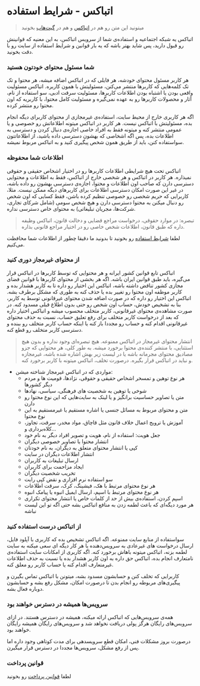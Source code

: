 اتباکس - شرایط استفاده
======================

>میتونید این متن رو هم در [اتباکس](https://atbox.io/pages/tos) و هم در [گیت‌هاب](https://github.com/Atbox/legal/tree/master/terms-of-service) بخونید

اتباکس یه شبکه اجتماعیه و استفاده‌ی شما از سرویس اتباکس، به این معنیه که قوانینش رو قبول دارید، پس شاید بهتر باشه که یه بار قوانین و شرایط استفاده از سایت رو با دقت بخونید.

### شما مسئول محتوای خودتون هستید ###

هر کاربر مسئول محتوای خودشه، هر فایلی که در اتباکس اضافه میشه، هر محتوا و تک تک کلمه‌هایی که کاربرها منتشر می‌کنن، مسئولیتش با همون کاربره. اتباکس مسئولیت واقعی بودن یا اشتباه بودن اطلاعات کاربرها، مسئولیت سرقت ادبی، سو استفاده از نام، آثار و محصولات کاربرها رو به عهده نمی‌گیره و مسئولیت کامل محتوا، با کاربریه که اون محتوا رو منتشر کرده.

اگه هر کاربری خارج از محیط سایت، استفاده‌ی غیرمجازی از محتوای کاربرای دیگه انجام بده، مسئولیتش با اتباکس نیست. هر کاربر در اتباکس میتونه اطلاعاتش رو خصوصی و یا عمومی منتشر کنه و میتونه فقط به افراد خاصی اجازه‌ی دنبال کردن و دسترسی به اطلاعات بده، پس اگه اشخاصی که بهشون دسترسی داده باشید، از اطلاعاتتون سواستفاده کنن، باید از طریق همون شخص پیگیری کنید و به اتباکس مربوط نمیشه.

### اطلاعات شما محفوظه ###

اتباکس تحت هیچ شرایطی اطلاعات کاربرها رو در اختیار اشخاص حقیقی و حقوقی نمیذاره. هر کاربر در اتباکس و هر شخصی خارج از اتباکس، فقط به اطلاعات و محتوایی دسترسی دارن که صاحب اون اطلاعات و محتوا، اجازه‌ی دسترسی بهشون رو داده باشه، در غیر این صورت امکان دسترسی اطلاعات برای کاربرهای دیگه ممکن نیست. مثلا، کاربرایی که حریم شخصی رو خصوصی تنظیم کرده باشن، فقط کسایی که اون شخص رو دنبال میکنن به محتوا دسترسی دارن و هیچ شخص سومی (شامل شرکای تجاری، شرکت‌ها، مجریان تبلیغاتی) به محتوای خاص دسترسی نداره.

> تبصره: در موارد حقوقی، درخواست مراجع قضایی و دخالت قانون، اتباکس وظیفه داره که طبق قانون، اطلاعات شخص خاصی رو در اختیار مراجع قانونی بذاره.

لطفا [شرایط استفاده](../privacy-policy) رو بخونید تا بدونید ما دقیقا چطور از اطلاعات شما محافظت می‌کنیم.

### از محتوای غیرمجاز دوری کنید ###

اتباکس تابع قوانین کشور ایرانه و هر محتوایی که توسط کاربرها در اتباکس قرار می‌گیره، باید طبق قوانین ایران باشه. اگه هر بخشی از محتوای کاربرها با قوانین فضای مجازی کشور تناقض داشته باشه، اتباکس این اختیار رو داره تا به کاربر هشدار بده و کاربر موظفه اون محتوا رو تغییر بده یا حذف کنه به طوری که مشکل برطرف بشه. اتباکس این اختیار رو داره که در صورت اضافه شدن محتوای غیرقانونی توسط یه کاربر، بنا به تشخیص خودش، حساب اون شخص رو حتی بدون اطلاع قبلی مسدود کنه. در صورت مشاهده‌ی محتوای غیرقانونی، کاربر متخلف محسوب میشه و اتباکس اختیار داره که بعد از درخواست کاربر متخلف برای رفع تعلیق حساب، نسبت به حذف محتوای غیرقانونی اقدام کنه و حساب رو مجددا باز کنه یا اینکه حساب کاربر متخلف رو ببنده و دسترسی کاربر متخلف رو قطع کنه.

> انتشار محتوای غیرمجاز در اتباکس ممنوعه. هیچ تبصره‌ای وجود نداره و بدون هیچ استثنایی، با منتشر کننده‌ی محتوا برخورد میشه. به طور کلی، هر محتوایی که جزو مصادیق محتوای مجرمانه باشه یا در لیست زیر بهش اشاره شده باشه، غیرمجازه و نباید در اتباکس قرار بگیره. درصورت تخلف، اتباکس میتونه با کاربر برخورد کنه.


* مواردی که در اتباکس غیرمجاز شناخته میشن:
  * هر نوع توهین و تمسخر اشخاص حقیقی و حقوقی، نژادها، قومیت ها و مردم دیگر کشورها
  * شوخی یا توهین به شخصیت های فرهنگی، سیاسی، نهادها
  * متن یا تصاویر حساسیت برانگیز و یا لینک به سایت‌هایی که این نوع محتوا رو دارن
  * متن و محتوای مربوط به مسائل جنسی یا اشاره مستقیم یا غیرمستقیم به این نوع محتوا
  * آموزش یا ترویج اعمال خلاف قانون مثل قاچاق، مواد مخدر، سرقت، تجاوز، کلاه‌برداری و... 
  * جعل هویت: استفاده از نام، هویت و تصویر افراد دیگر به نام خود
  * انتشار محتوا یا تصاویر خصوصی دیگران
  * کپی یا انتشار محتوای متعلق به دیگران، به نام خودتان
  * انتشار اطلاعات دیگران در سایت
  * ارسال تبلیغات به کاربران
  * ایجاد مزاحمت برای کاربران
  * تخریب شخصیت دیگران
  * سو استفاده نرم افزاری و نقض کپی رایت
  * هر نوع محتوای مرتبط با هک، فیشینگ، کرک، سرقت اطلاعات
  * هر نوع محتوای مرتبط با اسپم، ارسال ایمیل انبوه یا پیامک انبوه
  * اسپم کردن، استفاده‌ی بیش از حد از کلمات خاص یا انتشار محتوای تکراری
  * هر مورد دیگه‌ای که باعث لطمه زدن به منافع اتباکس بشه حتی اگه تو این لیست نباشه

### از اتباکس درست استفاده کنید ###

سواستفاده از منابع سایت ممنوعه. اگه اتباکس تشخیص بده که کاربری با آپلود فایل، ارسال درخواست های غیرعادی به سرویس‌دهنده یا هر کار دیگه ای سعی میکنه به سایت لطمه بزنه، اتباکس میتونه باهاش برخورد کنه. اگه کاربری از امکانات سایت استفاده‌ی نامتعارف انجام بده، اتباکس حق داره به اون کاربر هشدار بده یا نسبت به حذف اطلاعات غیرمتعارف اقدام کنه یا حساب کاربر رو معلق کنه.

کاربرایی که تخلف کنن و حسابشون مسدود بشه، میتونن با اتباکس تماس بگیرن و پیگیری‌های مربوطه رو انجام بدن تا درصورت امکان، مشکل رفع بشه و حسابشون دوباره فعال بشه.

### سرویس‌ها همیشه در دسترس خواهند بود ###

همه‌ی سرویس‌هایی که اتباکس ارائه میکنه، همیشه در دسترس هستند. در ازای سرویس‌های رایگان هرگز پولی دریافت نخواهد شد و سرویس‌های رایگان همیشه رایگان خواهند بود.

درصورت بروز مشکلات فنی، امکان قطع سرویسدهی برای مدت کوتاهی وجود داره اما پس از رفع مشکل، سرویس‌ها مجددا در دسترس قرار میگیرن.

### قوانین پرداخت ###

لطفا [قوانین پرداخت](../payment-terms) رو بخونید
